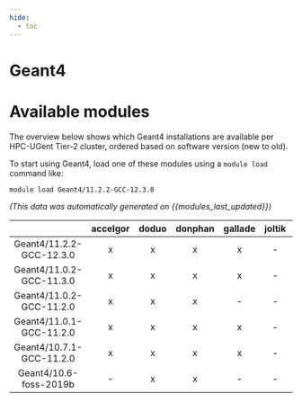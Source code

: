 ```yaml
---
hide:
  - toc
---
```


Geant4
======

# Available modules


The overview below shows which Geant4 installations are available per HPC-UGent Tier-2 cluster, ordered based on software version (new to old).

To start using Geant4, load one of these modules using a `module load` command like:

```shell
module load Geant4/11.2.2-GCC-12.3.0
```

*(This data was automatically generated on {{modules_last_updated}})*  

| |accelgor|doduo|donphan|gallade|joltik|shinx|skitty|
| :---: | :---: | :---: | :---: | :---: | :---: | :---: | :---: |
|Geant4/11.2.2-GCC-12.3.0|x|x|x|x|-|x|x|
|Geant4/11.0.2-GCC-11.3.0|x|x|x|x|-|-|-|
|Geant4/11.0.2-GCC-11.2.0|x|x|x|-|-|-|-|
|Geant4/11.0.1-GCC-11.2.0|x|x|x|x|-|-|-|
|Geant4/10.7.1-GCC-11.2.0|x|x|x|x|-|-|-|
|Geant4/10.6-foss-2019b|-|x|x|-|-|-|-|
